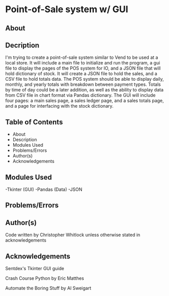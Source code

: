 # Point-of-Sale system w/ GUI

## About

## Decription

I'm trying to create a point-of-sale system similar to Vend to be used at a local store. It will include a main file to initialize and run the program, a gui file to display the pages of the POS system for IO, and a JSON file that will hold dictionary of stock. It will create a JSON file to hold the sales, and a CSV file to hold totals data. The POS system should be able to display daily, monthly, and yearly totals with breakdown between payment types. Totals by time of day could be a later addition, as well as the ability to display data from CSV file in chart format via Pandas dictionary. The GUI will include four pages: a main sales page, a sales ledger page, and a sales totals page, and a page for interfacing with the stock dictionary.

## Table of Contents
- About
- Description
- Modules Used
- Problems/Errors
- Author(s)
- Acknowledgements

## Modules Used
-Tkinter (GUI)
-Pandas (Data)
-JSON

## Problems/Errors

## Author(s)

Code written by Christopher Whitlock unless otherwise stated in acknowledgements

## Acknowledgements

Sentdex's Tkinter GUI guide

Crash Course Python by Eric Matthes

Automate the Boring Stuff by Al Sweigart